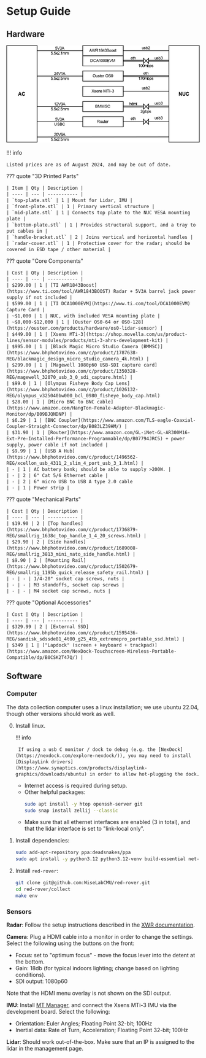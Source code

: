 # Setup Guide

## Hardware

![Wiring diagram](wiring.svg)

!!! info

    Listed prices are as of August 2024, and may be out of date.

??? quote "3D Printed Parts"

    | Item | Qty | Description | 
    | ---- | --- | ----------- |
    | `top-plate.stl` | 1 | Mount for Lidar, IMU |
    | `front-plate.stl` | 1 | Primary vertical structure |
    | `mid-plate.stl` | 1 | Connects top plate to the NUC VESA mounting plate |
    | `bottom-plate.stl` | 1 | Provides structural support, and a tray to put cables in |
    | `handle-bracket.stl` | 2 | Joins vertical and horizontal handles |
    | `radar-cover.stl` | 1 | Protective cover for the radar; should be covered in ESD tape / other material |

??? quote "Core Components"

    | Cost | Qty | Description |
    | ---- | --- | ----------- |
    | $299.00 | 1 | [TI AWR1843Boost](https://www.ti.com/tool/AWR1843BOOST) Radar + 5V3A barrel jack power supply if not included |
    | $599.00 | 1 | [TI DCA1000EVM](https://www.ti.com/tool/DCA1000EVM) Capture Card |
    | ~$1,000 | 1 | NUC, with included VESA mounting plate |
    | ~$8,000-$12,000 | 1 | [Ouster OS0-64 or OS0-128](https://ouster.com/products/hardware/os0-lidar-sensor) |
    | $449.00 | 1 | [Xsens MTi-3](https://shop.movella.com/us/product-lines/sensor-modules/products/mti-3-ahrs-development-kit) |
    | $995.00 | 1 | [Black Magic Micro Studio Camera (BMMSC)](https://www.bhphotovideo.com/c/product/1787638-REG/blackmagic_design_micro_studio_camera_4k.html) |
    | $299.00 | 1 | [Magewell 1080p60 USB-SDI capture card](https://www.bhphotovideo.com/c/product/1350328-REG/magewell_32070_usb_3_0_sdi_capture.html) |
    | $99.0 | 1 | [Olympus Fisheye Body Cap Lens](https://www.bhphotovideo.com/c/product/1026132-REG/olympus_v325040bw000_bcl_0980_fisheye_body_cap.html)
    | $28.00 | 1 | [Micro BNC to BNC cable](https://www.amazon.com/HangTon-Female-Adapter-Blackmagic-Monitor/dp/B09BJQNDNP) |
    | $6.29 | 1 | [BNC Coupler](https://www.amazon.com/TLS-eagle-Coaxial-Coupler-Straight-Connector/dp/B083LZ39HM/) |
    | $31.90 | 1 | [Router](https://www.amazon.com/GL-iNet-GL-AR300M16-Ext-Pre-Installed-Performance-Programmable/dp/B07794JRC5) + power supply, power cable if not included |
    | $9.99 | 1 | [USB A Hub](https://www.bhphotovideo.com/c/product/1496562-REG/xcellon_usb_4311_2_slim_4_port_usb_3_1.html) |
    | - | 1 | AC battery bank; should be able to supply >200W. |
    | - | 2 | 6" Cat 5/6 Ethernet cable |
    | - | 2 | 6" micro USB to USB A type 2.0 cable
    | - | 1 | Power strip |


??? quote "Mechanical Parts"

    | Cost | Qty | Description |
    | ---- | --- | ----------- |
    | $19.90 | 2 | [Top handles](https://www.bhphotovideo.com/c/product/1736879-REG/smallrig_1638c_top_handle_1_4_20_screws.html) |
    | $29.90 | 2 | [Side handles](https://www.bhphotovideo.com/c/product/1689008-REG/smallrig_3813_mini_nato_side_handle.html) |
    | $9.90 | 2 | [Mounting Rail](https://www.bhphotovideo.com/c/product/1502679-REG/smallrig_1195b_quick_release_safety_rail.html) |
    | - | - | 1/4-20" socket cap screws, nuts |
    | - | - | M3 standoffs, socket cap screws |
    | - | - | M4 socket cap screws, nuts |

??? quote "Optional Accessories"

    | Cost | Qty | Description |
    | ---- | --- | ----------- |
    | $329.99 | 2 | [External SSD](https://www.bhphotovideo.com/c/product/1595436-REG/sandisk_sdssde81_4t00_g25_4tb_extremepro_portable_ssd.html) |
    | $349 | 1 | ["Lapdock" (screen + keyboard + trackpad)](https://www.amazon.com/NexDock-Touchscreen-Wireless-Portable-Compatible/dp/B0CSK2T47Q/) |

## Software

### Computer

The data collection computer uses a linux installation; we use ubuntu 22.04, though other versions should work as well.

0. Install linux.

    !!! info

        If using a usb C monitor / dock to debug (e.g. the [NexDock](https://nexdock.com/explore-nexdock/)), you may need to install [DisplayLink drivers](https://www.synaptics.com/products/displaylink-graphics/downloads/ubuntu) in order to allow hot-plugging the dock.

    - Internet access is required during setup.
    - Other helpful packages:
        ```sh
        sudo apt install -y htop openssh-server git
        sudo snap install zellij --classic
        ```
    - Make sure that all ethernet interfaces are enabled (3 in total), and that the lidar interface is set to "link-local only".

1. Install dependencies:
    ```sh
    sudo add-apt-repository ppa:deadsnakes/ppa
    sudo apt install -y python3.12 python3.12-venv build-essential net-tools
    ```

2. Install `red-rover`:
    ```sh
    git clone git@github.com:WiseLabCMU/red-rover.git
    cd red-rover/collect
    make env
    ```

### Sensors

**Radar**: Follow the setup instructions described in the [XWR documentation](https://wiselabcmu.github.io/xwr/setup/#awr1843boost).

**Camera**: Plug a HDMI cable into a monitor in order to change the settings. Select the following using the buttons on the front:

- Focus: set to "optimum focus" - move the focus lever into the detent at the bottom.
- Gain: 18db (for typical indoors lighting; change based on lighting conditions).
- SDI output: 1080p60

Note that the HDMI menu overlay is not shown on the SDI output.

**IMU**: Install [MT Manager](https://www.movella.com/support/software-documentation), and connect the Xsens MTi-3 IMU via the development board. Select the following:

- Orientation: Euler Angles; Floating Point 32-bit; 100Hz
- Inertial data: Rate of Turn, Acceleration; Floating Point 32-bit; 100Hz

**Lidar**: Should work out-of-the-box. Make sure that an IP is assigned to the lidar in the management page.
